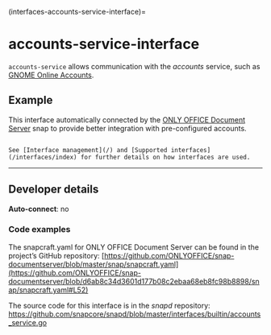 (interfaces-accounts-service-interface)=
# accounts-service-interface

`accounts-service` allows communication with the *accounts* service, such as [GNOME Online Accounts](https://wiki.gnome.org/Projects/GnomeOnlineAccounts).

<h2 id='heading--example'>Example</h2>

This interface automatically connected by the [ONLY OFFICE Document Server](https://snapcraft.io/onlyoffice-ds) snap to provide better integration with pre-configured accounts.

```{tip}

See [Interface management](/) and [Supported interfaces](/interfaces/index) for further details on how interfaces are used.
```

---

<h2 id='heading--dev-details'>Developer details </h2>

**Auto-connect**: no

<h3 id='heading-code'>Code examples</h3>

The snapcraft.yaml for ONLY OFFICE Document Server can be found in the project’s GitHub repository: [https://github.com/ONLYOFFICE/snap-documentserver/blob/master/snap/snapcraft.yaml](https://github.com/ONLYOFFICE/snap-documentserver/blob/d6ab8c34d3601d177b08c2ebaa68eb8fc98b8898/snap/snapcraft.yaml#L52)

The source code for this interface is in the *snapd* repository:
<https://github.com/snapcore/snapd/blob/master/interfaces/builtin/accounts_service.go>

